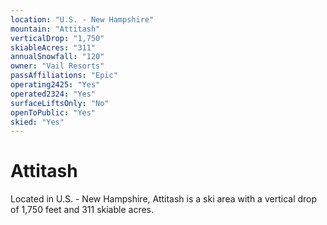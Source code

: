 ```yaml
---
location: "U.S. - New Hampshire"
mountain: "Attitash"
verticalDrop: "1,750"
skiableAcres: "311"
annualSnowfall: "120"
owner: "Vail Resorts"
passAffiliations: "Epic"
operating2425: "Yes"
operated2324: "Yes"
surfaceLiftsOnly: "No"
openToPublic: "Yes"
skied: "Yes"
---
```


# Attitash

Located in U.S. - New Hampshire, Attitash is a ski area with a vertical drop of 1,750 feet and 311 skiable acres.